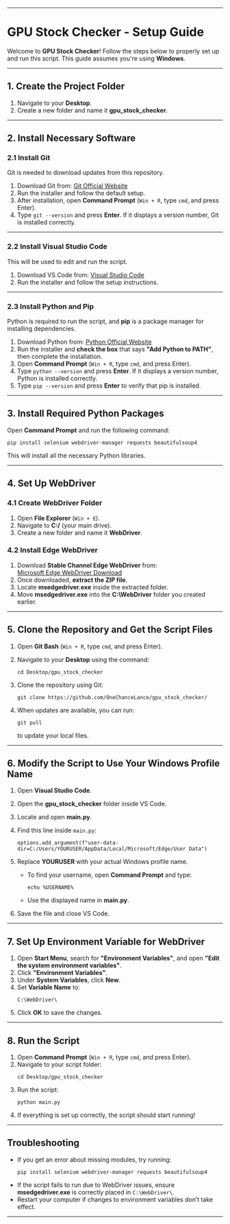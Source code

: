 
---

# **GPU Stock Checker - Setup Guide**  

Welcome to **GPU Stock Checker**! Follow the steps below to properly set up and run this script. This guide assumes you're using **Windows**.  

---

## **1. Create the Project Folder**  
1. Navigate to your **Desktop**.  
2. Create a new folder and name it **gpu_stock_checker**.  

---

## **2. Install Necessary Software**  

### **2.1 Install Git**  
Git is needed to download updates from this repository.  
1. Download Git from: [Git Official Website](https://git-scm.com/downloads)  
2. Run the installer and follow the default setup.  
3. After installation, open **Command Prompt** (`Win + R`, type `cmd`, and press Enter).  
4. Type `git --version` and press **Enter**. If it displays a version number, Git is installed correctly.  

---

### **2.2 Install Visual Studio Code**  
This will be used to edit and run the script.  
1. Download VS Code from: [Visual Studio Code](https://code.visualstudio.com/)  
2. Run the installer and follow the setup instructions.  

---

### **2.3 Install Python and Pip**  
Python is required to run the script, and **pip** is a package manager for installing dependencies.  
1. Download Python from: [Python Official Website](https://www.python.org/downloads/)  
2. Run the installer and **check the box** that says **"Add Python to PATH"**, then complete the installation.  
3. Open **Command Prompt** (`Win + R`, type `cmd`, and press Enter).  
4. Type `python --version` and press **Enter**. If it displays a version number, Python is installed correctly.  
5. Type `pip --version` and press **Enter** to verify that pip is installed.  

---

## **3. Install Required Python Packages**  
Open **Command Prompt** and run the following command:  

```
pip install selenium webdriver-manager requests beautifulsoup4
```

This will install all the necessary Python libraries.

---

## **4. Set Up WebDriver**  

### **4.1 Create WebDriver Folder**  
1. Open **File Explorer** (`Win + E`).  
2. Navigate to **C:/** (your main drive).  
3. Create a new folder and name it **WebDriver**.  

### **4.2 Install Edge WebDriver**  
1. Download **Stable Channel Edge WebDriver** from:  
   [Microsoft Edge WebDriver Download](https://developer.microsoft.com/en-us/microsoft-edge/tools/webdriver/?form=MA13LH)  
2. Once downloaded, **extract the ZIP file**.  
3. Locate **msedgedriver.exe** inside the extracted folder.  
4. Move **msedgedriver.exe** into the **C:\WebDriver** folder you created earlier.  

---

## **5. Clone the Repository and Get the Script Files**  
1. Open **Git Bash** (`Win + R`, type `cmd`, and press Enter).  
2. Navigate to your **Desktop** using the command:  
   ```
   cd Desktop/gpu_stock_checker
   ```
3. Clone the repository using Git:  
   ```
   git clone https://github.com/OneChanceLance/gpu_stock_checker/
   ```
 

4. When updates are available, you can run:  
   ```
   git pull
   ```
   to update your local files.  

---

## **6. Modify the Script to Use Your Windows Profile Name**  
1. Open **Visual Studio Code**.  
2. Open the **gpu_stock_checker** folder inside VS Code.  
3. Locate and open **main.py**.  
4. Find this line inside `main.py`:  

   ```
   options.add_argument(f"user-data-dir=C:/Users/YOURUSER/AppData/Local/Microsoft/Edge/User Data")
   ```

5. Replace **YOURUSER** with your actual Windows profile name.  
   - To find your username, open **Command Prompt** and type:  
     ```
     echo %USERNAME%
     ```
   - Use the displayed name in **main.py**.  
6. Save the file and close VS Code.  

---

## **7. Set Up Environment Variable for WebDriver**  
1. Open **Start Menu**, search for **"Environment Variables"**, and open **"Edit the system environment variables"**.  
2. Click **"Environment Variables"**.  
3. Under **System Variables**, click **New**.  
4. Set **Variable Name** to:  
   ```
   C:\WebDriver\
   ```
5. Click **OK** to save the changes.  

---

## **8. Run the Script**  
1. Open **Command Prompt** (`Win + R`, type `cmd`, and press Enter).  
2. Navigate to your script folder:  
   ```
   cd Desktop/gpu_stock_checker
   ```
3. Run the script:  
   ```
   python main.py
   ```
4. If everything is set up correctly, the script should start running!  

---

## **Troubleshooting**  
- If you get an error about missing modules, try running:  
  ```
  pip install selenium webdriver-manager requests beautifulsoup4
  ```
- If the script fails to run due to WebDriver issues, ensure **msedgedriver.exe** is correctly placed in `C:\WebDriver\`.  
- Restart your computer if changes to environment variables don’t take effect.  

---
